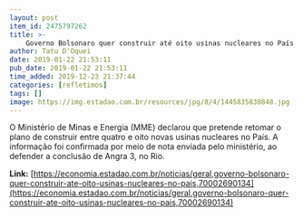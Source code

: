 ```yaml
---
layout: post
item_id: 2475797262
title: >-
    Governo Bolsonaro quer construir até oito usinas nucleares no País
author: Tatu D'Oquei
date: 2019-01-22 21:53:11
pub_date: 2019-01-22 21:53:11
time_added: 2019-12-23 21:37:44
categories: [refletimos]
tags: []
image: https://img.estadao.com.br/resources/jpg/8/4/1445835838848.jpg
---
```


O Ministério de Minas e Energia (MME) declarou que pretende retomar o plano de construir entre quatro e oito novas usinas nucleares no País. A informação foi confirmada por meio de nota enviada pelo ministério, ao defender a conclusão de Angra 3, no Rio.

**Link:** [https://economia.estadao.com.br/noticias/geral,governo-bolsonaro-quer-construir-ate-oito-usinas-nucleares-no-pais,70002690134](https://economia.estadao.com.br/noticias/geral,governo-bolsonaro-quer-construir-ate-oito-usinas-nucleares-no-pais,70002690134)

